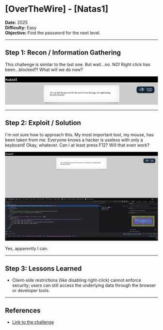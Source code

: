 # [OverTheWire] - [Natas1]

**Date:** 2025  
**Difficulty:** Easy   
**Objective:** Find the password for the next level.

---

## Step 1: Recon / Information Gathering

This challenge is similar to the last one. But wait...no. NO! Right click has been...blocked?! What will we do now?

![Screenshot of challenge text](/Assets/Natas1.png)

---

## Step 2: Exploit / Solution

I'm not sure how to approach this. My most important tool, my mouse, has been taken from me. Everyone knows a hacker is useless with only a keyboard! Okay, whatever. Can I at least press F12? Will that even work?

![Screenshot of challenge text](/Assets/Natas1_source.png)

Yes, apparently I can.

---

## Step 3: Lessons Learned
- Client-side restrictions (like disabling right-click) cannot enforce security; users can still access the underlying data through the browser or developer tools.  

---

## References
- [Link to the challenge](https://overthewire.org/wargames/natas/natas1.html)   
